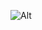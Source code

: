 

![Alt](https://repobeats.axiom.co/api/embed/07fb82330959889996315cafa478ae498f152b45.svg "Repobeats analytics image")
